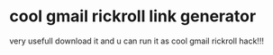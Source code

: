 # cool gmail rickroll link generator
very usefull download it and u can run it as cool  gmail rickroll hack!!! 
